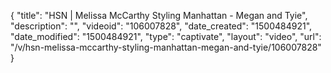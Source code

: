 {
    "title": "HSN | Melissa McCarthy Styling Manhattan - Megan and Tyie",
    "description": "",
    "videoid": "106007828",
    "date_created": "1500484921",
    "date_modified": "1500484921",
    "type": "captivate",
    "layout": "video",
    "url": "\/v\/hsn-melissa-mccarthy-styling-manhattan-megan-and-tyie\/106007828"
}